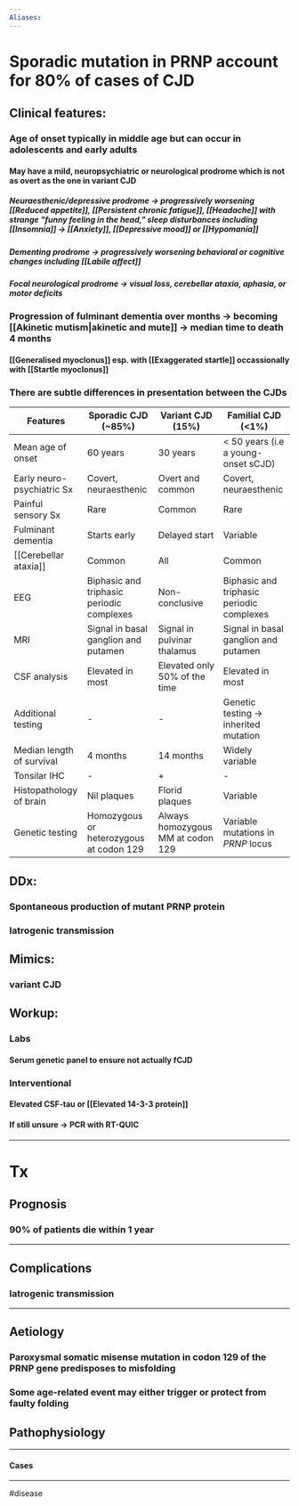 ```yaml
---
Aliases:
---
```

# Sporadic mutation in PRNP account for 80% of cases of CJD
## Clinical features:
### Age of onset typically in middle age but can occur in adolescents and early adults
#### May have a mild, neuropsychiatric or neurological prodrome which is not as overt as the one in variant CJD
##### Neuraesthenic/depressive prodrome -> progressively worsening [[Reduced appetite]], [[Persistent chronic fatigue]], [[Headache]] with strange "funny feeling in the head," sleep disturbances including [[Insomnia]] -> [[Anxiety]], [[Depressive mood]] or [[Hypomania]]
##### Dementing prodrome -> progressively worsening behavioral or cognitive changes including [[Labile affect]]
##### Focal neurological prodrome -> visual loss, cerebellar ataxia, aphasia, or motor deficits
### Progression of fulminant dementia over months -> becoming [[Akinetic mutism|akinetic and mute]] -> median time to death 4 months
#### [[Generalised myoclonus]] esp. with [[Exaggerated startle]] occassionally with [[Startle myoclonus]]
### There are subtle differences in presentation between the CJDs

| Features                   | Sporadic CJD (~85%)                       | Variant CJD (15%)                 | Familial CJD (<1%)                        |
| -------------------------- | ----------------------------------------- | --------------------------------- | ----------------------------------------- |
| Mean age of onset          | 60 years                                  | 30 years                          | < 50 years (i.e a young-onset sCJD)       |
| Early neuro-psychiatric Sx | Covert, neuraesthenic                     | Overt and common                  | Covert, neuraesthenic                     |
| Painful sensory Sx         | Rare                                      | Common                            | Rare                                      |
| Fulminant dementia         | Starts early                              | Delayed start                     | Variable                                  |
| [[Cerebellar ataxia]]      | Common                                    | All                               | Common                                    |
| EEG                        | Biphasic and triphasic periodic complexes | Non-conclusive                    | Biphasic and triphasic periodic complexes |
| MRI                        | Signal in basal ganglion and putamen      | Signal in pulvinar thalamus       | Signal in basal ganglion and putamen      |
| CSF analysis               | Elevated in most                          | Elevated only 50% of the time     | Elevated in most                          |
| Additional testing         | -                                         | -                                 | Genetic testing -> inherited mutation     |
| Median length of survival  | 4 months                                  | 14 months                         | Widely variable                           | 
| Tonsilar IHC               | -                                         | +                                 | -                                         |
| Histopathology of brain    | Nil plaques                               | Florid plaques                    | Variable                                  |
| Genetic testing            | Homozygous or heterozygous at codon 129   | Always homozygous MM at codon 129 | Variable mutations in *PRNP* locus        |
## DDx:
### Spontaneous production of mutant PRNP protein
### Iatrogenic transmission 
## Mimics:
### variant CJD
## Workup:
### Labs
#### Serum genetic panel to ensure not actually fCJD
### Interventional
#### Elevated CSF-tau or [[Elevated 14-3-3 protein]]
#### If still unsure -> PCR with RT-QUIC

---
# Tx

## Prognosis
### 90% of patients die within 1 year

---
## Complications
### Iatrogenic transmission 

---
## Aetiology
### Paroxysmal somatic misense  mutation in codon 129 of the **PRNP** gene predisposes to misfolding
### Some age-related event may either trigger or protect from faulty folding
## Pathophysiology

---
#### Cases


---
#disease 